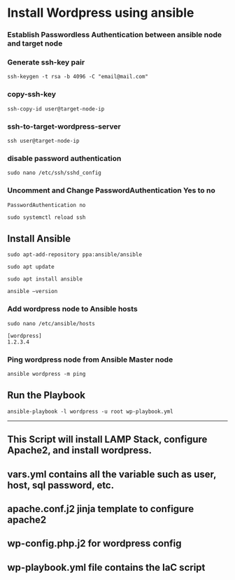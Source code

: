 # Install Wordpress using ansible 

### Establish Passwordless Authentication between ansible node and target node

### Generate ssh-key pair
```
ssh-keygen -t rsa -b 4096 -C "email@mail.com"
```
### copy-ssh-key

```
ssh-copy-id user@target-node-ip
```

### ssh-to-target-wordpress-server
```
ssh user@target-node-ip
```
	
### disable password authentication
```
sudo nano /etc/ssh/sshd_config
```
### Uncomment and Change PasswordAuthentication Yes to no
``` PasswordAuthentication no ```
```
sudo systemctl reload ssh
```
## Install Ansible

```
sudo apt-add-repository ppa:ansible/ansible

sudo apt update

sudo apt install ansible

ansible –version
```

### Add wordpress node to Ansible hosts 
```
sudo nano /etc/ansible/hosts
```
```
[wordpress]
1.2.3.4

```

### Ping wordpress node from Ansible Master node

```
ansible wordpress -m ping
```

## Run the Playbook
```
ansible-playbook -l wordpress -u root wp-playbook.yml
```

**************************
## This Script will install LAMP Stack, configure Apache2, and install wordpress.
## vars.yml contains all the variable such as user, host, sql password, etc.  
## apache.conf.j2 jinja template to configure apache2
## wp-config.php.j2 for wordpress config
## wp-playbook.yml file contains the IaC script

